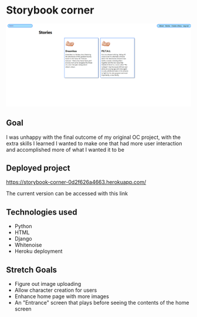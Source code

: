 # Storybook corner

![](main_app/static/images/image.png)

## Goal

I was unhappy with the final outcome of my original OC project, with the extra skills I learned I wanted to make one that had more user interaction and accomplished more of what I wanted it to be

## Deployed project

https://storybook-corner-0d2f626a4663.herokuapp.com/

The current version can be accessed with this link

## Technologies used
- Python
- HTML
- Django
- Whitenoise
- Heroku deployment

## Stretch Goals
- Figure out image uploading
- Allow character creation for users
- Enhance home page with more images
- An "Entrance" screen that plays before seeing the contents of the home screen